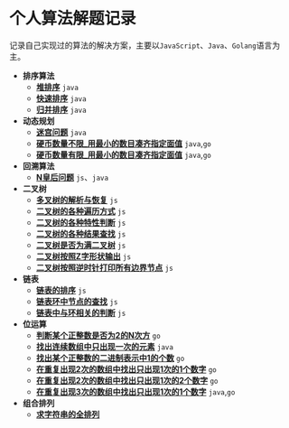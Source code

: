# 个人算法解题记录

记录自己实现过的算法的解决方案，主要以`JavaScript`、`Java`、`Golang`语言为主。

* **排序算法**
  * **[堆排序](排序/堆排序.md)** `java`
  * **[快速排序](排序/快速排序.md)** `java`
  * **[归并排序](排序/归并排序.md)** `java`
* **动态规划**
  * **[迷宫问题](动态规划/迷宫问题.md)** `java`
  * **[硬币数量不限_用最小的数目凑齐指定面值](动态规划/硬币数量不限_用最小的数目凑齐指定面值.md)** `java`,`go`
  * **[硬币数量有限_用最小的数目凑齐指定面值](动态规划/硬币数量有限_用最小的数目凑齐指定面值.md)** `java`,`go`
* **回溯算法**
  * **[N皇后问题](回溯算法/N皇后问题.md)** `js`、`java`
* **二叉树**
  * **[多叉树的解析与恢复](二叉树/多叉树的解析与恢复.md)** `js`
  * **[二叉树的各种遍历方式](二叉树/二叉树的各种遍历方式.md)** `js`
  * **[二叉树的各种特性判断](二叉树/二叉树的各种特性判断.md)** `js`
  * **[二叉树的各种结果查找](二叉树/二叉树的各种结果查找.md)** `js`
  * **[二叉树是否为满二叉树](二叉树/二叉树是否为满二叉树.md)** `js`
  * **[二叉树按照Z字形状输出](二叉树/二叉树按照Z字形状输出.md)** `js`
  * **[二叉树按照逆时针打印所有边界节点](二叉树/二叉树按照逆时针打印所有边界节点.md)** `js`
* **链表**
  * **[链表的排序](链表/链表的排序.md)** `js`
  * **[链表环中节点的查找](链表/链表环中节点的查找.md)** `js`
  * **[链表中与环相关的判断](链表/链表中与环相关的判断.md)** `js`
* **位运算**
  * **[判断某个正整数是否为2的N次方](位运算/判断某个正整数是否为2的N次方.md)** `go`
  * **[找出连续数组中只出现一次的元素](位运算/找出连续数组中只出现一次的元素.md)** `java`
  * **[找出某个正整数的二进制表示中1的个数](位运算/找出某个正整数的二进制表示中1的个数.md)** `go`
  * **[在重复出现2次的数组中找出只出现1次的1个数字](位运算/在重复出现2次的数组中找出只出现1次的1个数字.md)** `go`
  * **[在重复出现2次的数组中找出只出现1次的2个数字](位运算/在重复出现2次的数组中找出只出现1次的2个数字.md)** `go`
  * **[在重复出现3次的数组中找出只出现1次的1个数字](位运算/在重复出现3次的数组中找出只出现1次的1个数字.md)** `java`,`go`
* **组合排列**
  * **[求字符串的全排列](组合排列/不相同字符串全排列.md)**
